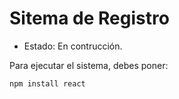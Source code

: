 <h1>Sitema de Registro</h1>

- Estado: En contrucción.
  
Para ejecutar el sistema, debes poner:

```npm install react```
